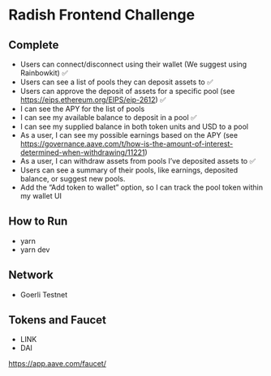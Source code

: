 # Radish Frontend Challenge

## Complete

- Users can connect/disconnect using their wallet (We suggest using Rainbowkit) ✅
- Users can see a list of pools they can deposit assets to ✅
- Users can approve the deposit of assets for a specific pool (see https://eips.ethereum.org/EIPS/eip-2612) ✅
- I can see the APY for the list of pools 
- I can see my available balance to deposit in a pool ✅
- I can see my supplied balance in both token units and USD to a pool 
- As a user, I can see my possible earnings based on the APY (see https://governance.aave.com/t/how-is-the-amount-of-interest-determined-when-withdrawing/11221)
- As a user, I can withdraw assets from pools I’ve deposited assets to ✅
- Users can see a summary of their pools, like earnings, deposited balance, or suggest new pools.
- Add the “Add token to wallet” option, so I can track the pool token within my wallet UI

## How to Run
- yarn
- yarn dev

## Network
- Goerli Testnet

## Tokens and Faucet
- LINK
- DAI

https://app.aave.com/faucet/
